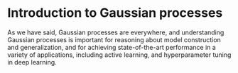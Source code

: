 # Introduction to Gaussian processes

As we have said, Gaussian processes are everywhere, and understanding Gaussian processes is important for reasoning about model construction and generalization, and for achieving state-of-the-art performance in a variety of applications, including active learning, and hyperparameter tuning in deep learning. 


